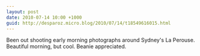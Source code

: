 ```yaml
---
layout: post
date: 2010-07-14 10:00 +1000
guid: http://desparoz.micro.blog/2010/07/14/t18549616015.html
---
```

Been out shooting early morning photographs around Sydney's La Perouse. Beautiful morning, but cool. Beanie appreciated.
